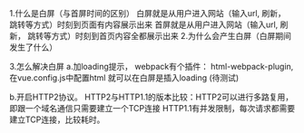 1.什么是白屏（与首屏时间的区别）
  白屏就是从用户进入网站（输入url, 刷新， 跳转等方式）时刻到页面有内容展示出来
  首屏就是从用户进入网站（输入url, 刷新， 跳转等方式）时刻到首页内容全都展示出来
2.为什么会产生白屏（白屏期间发生了什么）

3.怎么解决白屏
  a.加loading提示， webpack有个插件： html-webpack-plugin,在vue.config.js中配置html
  就可以在白屏是插入loading (待测试)

  b.开启HTTP2协议。
    HTTP2与HTTP1.1的版本比较：HTTP2可以进行多路复用，即跟一个域名通信只需要建立一个TCP连接
    HTTP1.1有并发限制，每次请求都需要建立TCP连接，比较耗时。
    
